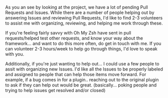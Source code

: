 As you an see by looking at the project, we have a lot of pending Pull Requests and Issues. While there are a number of people helping out by answering Issues and reviewing Pull Requests, I'd like to find 2-3 volunteers to assist me with organizing, reviewing, and helping me work through these.

If you're feeling fairly savvy with Oh My Zsh have sent in pull requests/helped test other requests, and know your way about the framework... and want to do this more often, do get in touch with me. If you can volunteer 2-3 hours/week to help go through things, I'd love to speak with you.

Additionally, if you're just wanting to help out... I could use a few people to assit with organizing new Issues. I'd like all the Issues to be properly labeled and assigned to people that can help those items move forward. For example, if a bug comes in for a plugin.. reaching out to the original plugin to ask if they can help out would be great. (basically... poking people and trying to help issues get resolved and/or closed)

